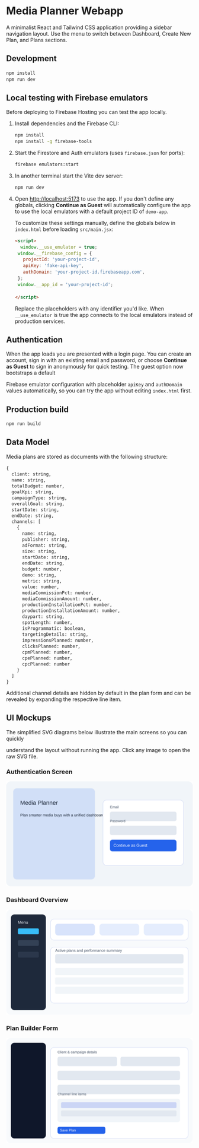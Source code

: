 # Media Planner Webapp


A minimalist React and Tailwind CSS application providing a sidebar navigation layout.
Use the menu to switch between Dashboard, Create New Plan, and Plans sections.


## Development

```bash
npm install
npm run dev
```


## Local testing with Firebase emulators

Before deploying to Firebase Hosting you can test the app locally.

1. Install dependencies and the Firebase CLI:

   ```bash
   npm install
   npm install -g firebase-tools
   ```

2. Start the Firestore and Auth emulators (uses `firebase.json` for ports):

   ```bash
   firebase emulators:start
   ```

3. In another terminal start the Vite dev server:

   ```bash
   npm run dev
   ```


4. Open <http://localhost:5173> to use the app. If you don't define any globals,
   clicking **Continue as Guest** will automatically configure the app to use the
   local emulators with a default project ID of `demo-app`.

   To customize these settings manually, define the globals below in `index.html`
   before loading `src/main.jsx`:


   ```html
   <script>
     window.__use_emulator = true;
    window.__firebase_config = {
      projectId: 'your-project-id',
      apiKey: 'fake-api-key',
      authDomain: 'your-project-id.firebaseapp.com',
    };
    window.__app_id = 'your-project-id';

   </script>
   ```

   Replace the placeholders with any identifier you'd like. When `__use_emulator` is
   true the app connects to the local emulators instead of production services.

## Authentication

When the app loads you are presented with a login page. You can create an account,
sign in with an existing email and password, or choose **Continue as Guest** to
sign in anonymously for quick testing. The guest option now bootstraps a default

Firebase emulator configuration with placeholder `apiKey` and `authDomain`
values automatically, so you can try the app without editing `index.html` first.


## Production build

```bash
npm run build
```

## Data Model

Media plans are stored as documents with the following structure:

```
{
  client: string,
  name: string,
  totalBudget: number,
  goalKpi: string,
  campaignType: string,
  overallGoal: string,
  startDate: string,
  endDate: string,
  channels: [
    {
      name: string,
      publisher: string,
      adFormat: string,
      size: string,
      startDate: string,
      endDate: string,
      budget: number,
      demo: string,
      metric: string,
      value: number,
      mediaCommissionPct: number,
      mediaCommissionAmount: number,
      productionInstallationPct: number,
      productionInstallationAmount: number,
      daypart: string,
      spotLength: number,
      isProgrammatic: boolean,
      targetingDetails: string,
      impressionsPlanned: number,
      clicksPlanned: number,
      cpmPlanned: number,
      cpePlanned: number,
      cpcPlanned: number
    }
  ]
}
```

Additional channel details are hidden by default in the plan form and can be
revealed by expanding the respective line item.

## UI Mockups

The simplified SVG diagrams below illustrate the main screens so you can quickly

understand the layout without running the app. Click any image to open the raw
SVG file.

### Authentication Screen

[![Authentication screen mockup](docs/ui-mockups/authentication.svg)](docs/ui-mockups/authentication.svg)

### Dashboard Overview

[![Dashboard layout mockup](docs/ui-mockups/dashboard.svg)](docs/ui-mockups/dashboard.svg)

### Plan Builder Form

[![Plan builder form mockup](docs/ui-mockups/plan-builder.svg)](docs/ui-mockups/plan-builder.svg)
